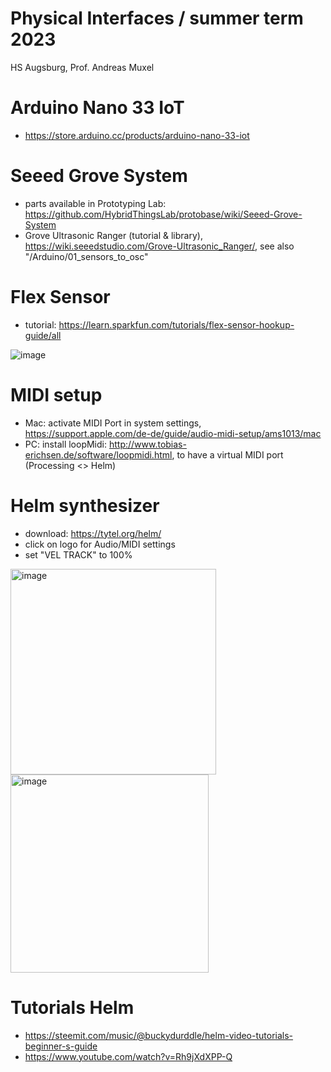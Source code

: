 # Physical Interfaces / summer term 2023
HS Augsburg, Prof. Andreas Muxel 

# Arduino Nano 33 IoT
* https://store.arduino.cc/products/arduino-nano-33-iot

# Seeed Grove System
* parts available in Prototyping Lab: https://github.com/HybridThingsLab/protobase/wiki/Seeed-Grove-System 
* Grove Ultrasonic Ranger (tutorial & library), https://wiki.seeedstudio.com/Grove-Ultrasonic_Ranger/, see also "/Arduino/01_sensors_to_osc"

# Flex Sensor
* tutorial: https://learn.sparkfun.com/tutorials/flex-sensor-hookup-guide/all

![image](https://user-images.githubusercontent.com/36045885/233471075-5a0176bb-7b0a-4f00-b9f6-65b112808a23.png)

# MIDI setup
* Mac: activate MIDI Port in system settings, https://support.apple.com/de-de/guide/audio-midi-setup/ams1013/mac 
* PC: install loopMidi: http://www.tobias-erichsen.de/software/loopmidi.html, to have a virtual MIDI port (Processing <> Helm)

# Helm  synthesizer 
* download: https://tytel.org/helm/
* click on logo for Audio/MIDI settings
* set "VEL TRACK" to 100% 

<img width="329" alt="image" src="https://user-images.githubusercontent.com/36045885/233443943-9adf69aa-22de-45bf-a8b2-3b7f00bbc60e.png">
<img width="317" alt="image" src="https://user-images.githubusercontent.com/36045885/233444014-e31a2e09-8edb-4c3d-8833-3b683cb04cf4.png">

# Tutorials Helm
* https://steemit.com/music/@buckydurddle/helm-video-tutorials-beginner-s-guide
* https://www.youtube.com/watch?v=Rh9jXdXPP-Q
